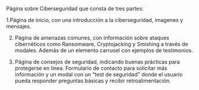 Página sobre Ciberseguridad que consta de tres partes:

1.Página de inicio, con una introducción a la ciberseguridad, imagenes y mensajes.

2. Página de amenazas comunes, con información sobre ataques cibernéticos como Ransomware, Cryptojacking y Smishing a través de modales. Además de un elemento carrusel con ejemplos de testimonios.

3. Página de consejos de seguridad, indicando buenas prácticas para protegerse en línea. Formulario de contacto para solicitar más información y un modal con un "test de seguridad" donde el usuario pueda responder preguntas básicas y recibir retroalimentación.
